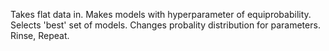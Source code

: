 Takes flat data in. Makes models with hyperparameter of equiprobability. Selects 'best' set of models. Changes probality distribution for parameters. Rinse, Repeat.
